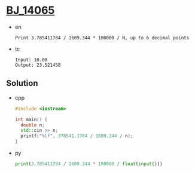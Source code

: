 # [BJ_14065](https://acmicpc.net/problem/14065)

* en

  ```en
  Print 3.785411784 / 1609.344 * 100000 / N, up to 6 decimal points
  ```

* tc

  ```tc
  Input: 10.00
  Output: 23.521458
  ```

## Solution

* cpp

  ```cpp
  #include <iostream>

  int main() {
    double n;
    std::cin >> n;
    printf("%lf", 378541.1784 / 1609.344 / n);
  }
  ```

* py

  ```py
  print(3.785411784 / 1609.344 * 100000 / float(input()))
  ```
